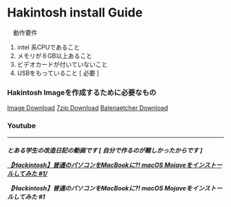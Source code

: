 # Hakintosh install Guide
　動作要件
 1. intel 系CPUであること
 2. メモリが８GB以上あること
 3. ビデオカードが付いていないこと
 4. USBをもっていること [ 必要 ]
 
 <h3>Hakintosh Imageを作成するために必要なもの</h3>
 <a href="https://download1649.mediafire.com/n8yn7ah5y6lg/n4io4v5otl4sg4v/Olarila+Mojave+2020.raw.bz2">Image Download</a>
 <a href="https://www.7-zip.org/a/7z2201-x64.exe">7zip Download</a>
 <a href="https://github.com/balena-io/etcher/releases/download/v1.7.9/balenaEtcher-Portable-1.7.9.exe?d_id=8f49ddae-ddaa-4095-8451-c2ef10e63be3&s_id=1669458658330">Balenaetcher Download</a>
 
 <h3>Youtube</h3>
 <hr>
 <h5>とある学生の改造日記の動画です [ 自分で作るのが難しかったからです ]
 
 
 <a href="https://youtu.be/n58W69M1SPk">【Hackintosh】普通のパソコンをMacBookに?! macOS Mojaveをインストールしてみた #1/<a>

【Hackintosh】普通のパソコンをMacBookに?! macOS Mojaveをインストールしてみた #1
